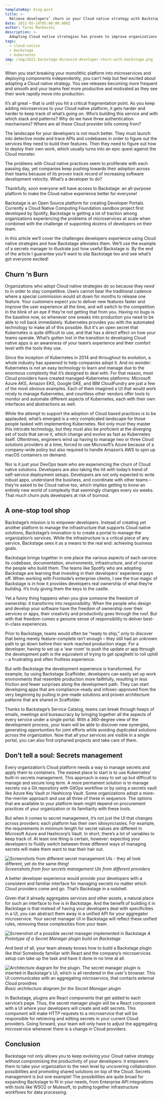 ```yaml
---
templateKey: blog-post
title: >-
  Relieve developers’ churn in your Cloud native strategy with Backstage
date: 2021-05-14T05:00:00.000Z
author: Taras Mankovski
description: >-
  Adopting Cloud native strategies has proven to improve organizations' delivery performance, but the complexity brought in with them is making life harder for developers. Using the example of a unified Secret manager, I present how Backstage can improve DX in the Cloud native world.
tags:
  - cloud-native
  - backstage
  - kubernetes
img: /img/2021-backstage-dx/avoid-developer-churn-with-backstage.png
---
```


When you start breaking your monolithic platform into microservices and deploying components independently, you can’t help but feel excited about adopting a Cloud native strategy. You see releases becoming more frequent and smooth and your teams feel more productive and motivated as they see their work rapidly move into production.

It’s all great – that is until you hit a critical fragmentation point. As you keep adding microservices to your Cloud native platform, it gets harder and harder to keep track of what’s going on. Who’s building this service and with which stack and patterns? Why do we have three authentication mechanisms? Where are all these Cloud provider bills coming from?

The landscape for your developers is not much better. They must launch into detective mode and trace APIs and codebases in order to figure out the services they need to build their features. Then they need to figure out how to deploy their own work, which usually turns into an epic quest against the Cloud monster.

The problems with Cloud native practices seem to proliferate with each passing day, yet companies keep pushing towards their adoption across their teams because of its proven track record of increasing software development velocity. What’s a developer to do?

Thankfully, soon everyone will have access to Backstage: an all-purpose platform to make the Cloud native experience better for everyone!

Backstage is an Open Source platform for creating Developer Portals. Currently a Cloud Native Computing Foundation sandbox project first developed by Spotify, Backstage is getting a lot of traction among organizations experiencing the problems of microservices at scale when combined with the challenge of supporting dozens of developers on their team.

In this article we’ll cover the challenges developers experience using Cloud native strategies and how Backstage alleviates them. We’ll use the example of a secrets manager to illustrate just how useful Backstage is. By the end of the article I guarantee you’ll want to slip Backstage too and see what’s got everyone excited!

## Churn ‘n Burn

Organizations who adopt Cloud native strategies do so because they _need_ to in order to stay competitive. Users cannot bear the traditional cadence where a special commission would sit down for months to release one feature. Your customers expect you to deliver new features faster and improve the user experience all the time, and will switch to the competition in the blink of an eye if they’re not getting that from you. Having _no_ bugs is the baseline now, so whenever one sneaks into production you need to be able to roll back immediately. Kubernetes provides you with the automated technology to make all of this possible. But it's an open secret that Kubernetes is quite difficult to use, and that has a direct effect on how your teams operate. What’s gotten lost in the transition to developing Cloud native apps is an awareness of _your_ team’s experience and their comfort level with the tools they use.

Since the inception of Kubernetes in 2014 and throughout its evolution, a whole industry has spawned to help companies adopt it. And no wonder: Kubernetes is not an easy technology to learn and manage due to the enormous complexity that it’s designed to deal with. For that reason, most Cloud providers have created managed-Kubernetes platforms: Microsoft Azure AKS, Amazon EKS, Google GKE, and IBM CloudFundry are just a few of the most obvious examples. Each of them imagined a UI that would work nicely to manage Kubernetes, and countless other vendors offer tools to monitor and automate different aspects of Kubernetes, each with their own interfaces and abstractions as well.

While the attempt to support the adoption of Cloud based practices is to be applauded, what’s emerged is a very complicated landscape for those people tasked with implementing Kubernetes. Not only must they master this intricate technology, but they must also be proficient at the diverging set of tools that serve it, which change and evolve as fast as Kubernetes itself. Oftentimes, engineers wind up having to manage two or three Cloud solutions providers at a time, forced to use Microsoft’s Azure because of a company-wide policy but also required to handle Amazon’s AWS to spin up macOS containers on demand.

Nor is it just your DevOps team who are experiencing the churn of Cloud native solutions. Developers are also taking the hit with today’s trend of self-service deployment setups. Developers are not only expected to write robust apps, understand the business, and coordinate with other teams – they’re asked to be Cloud native too, which implies getting to know an entirely new world of complexity that seemingly changes every six weeks. That much churn puts developers at risk of burnout.

## A one-stop tool shop

Backstage’s mission is to empower developers. Instead of creating yet another platform to manage the infrastructure that supports Cloud native solutions, Backstage’s innovation is to create a portal to manage the organization’s services. While the infrastructure is a critical piece of any service, Backstage sees it as a means to the real end: achieving business goals.

Backstage brings together in one place the various aspects of each service: its codebase, documentation, environments, infrastructure, and of course the people who build them. The teams like Spotify who are adopting Backstage are learning that investing in their developers’ experience pays off. When working with Frontside’s enterprise clients, I see the true magic of Backstage is in how it provides developers real ownership of what they’re building. It’s truly giving them the keys to the castle.

Yet a funny thing happens when you give someone the freedom of ownership: it transforms into responsibility. When the people who design and develop your software have the freedom of ownership over their services or apps, their creativity and productivity goes through the roof. But with that freedom comes a genuine sense of responsibility to deliver best-in-class experiences.

Prior to Backstage, teams would often be “ready to ship,” only to discover that being merely feature-complete isn’t enough – they still had an unknown path to go down before their work reached production stage. For a developer, having to set up a ‘war room’ to push the update or app through the development path is the equivalent of trying to get spaghetti to roll uphill – a frustrating and often fruitless experience.

But with Backstage the development experience is transformed. For example, by using Backstage Scaffolder, developers can easily set up work environments that resemble production more faithfully, resulting in less friction and fewer surprises along the development path. They can start developing apps that are compliance-ready and infosec-approved from the very beginning by pulling in pre-made solutions and proven architecture patterns that are shared in Scaffolder.

Thanks to Backstage’s Service Catalog, teams can break through heaps of emails, meetings and bureaucracy by bringing together all the aspects of every service under a single portal. With a 360-degree view of the development process, your team will be able to discover new synergies, generating opportunities for joint efforts while avoiding duplicated solutions across the organization. Now that all your services are visible in a single portal, you can also find orphaned projects and take care of them.

## Don’t tell a soul: Secrets management

Every organization’s Cloud platform needs a way to manage secrets and apply them to containers. The easiest place to start is to use Kubernetes' built-in secrets management. This approach is easy to set up but difficult to manage and secure long term. A more permanent solution is to manage secrets via a Git repository with GitOps workflow or by using a secrets vault like Azure Key Vault or Hashicorp Vault. Some organizations adopt a more-the-merrier approach and use all three of these in sequence. The options that are available to your platform team might depend on procurement practices of your organization or its familiarity with these tools.

But when it comes to secret management, it’s not just the UI that changes across providers: each platform has their own idiosyncrasies. For example, the requirements in minimum length for secret values are different in Microsoft Azure and Hashicorp’s Vault. In short, there’s a lot of variables to keep track of. At least one thing is certain, however: expecting your developers to fluidly switch between three different ways of managing secrets will make them want to tear their hair out.

![Screenshots from different secret management UIs - they all look different, yet do the same thing!](/img/2021-backstage-dx/different-managers-ui.png)
_Screenshots from four secrets management UIs from different providers_

A better developer experience would provide your developers with a consistent and familiar interface for managing secrets no matter which Cloud providers come and go. That’s Backstage in a nutshell.

Given that it already aggregates services and other assets, a natural place for such an interface to live is in Backstage. And the benefit of building it in Backstage is that instead of having your developers deal with specificities in a UI, you can abstract them away in a unified API for your aggregator microservice. Your secret manager UI in Backstage will reflect these unified rules, removing these complexities from your team.

![Screenshot of a possible secret manager implemented in Backstage](/img/2021-backstage-dx/backstage-plugin-prototype.png)
_A Prototype of a Secret Manager plugin build on Backstage_

And best of all, your team already knows how to build a Backstage plugin like this! Somebody familiar with React and the company’s microservices setup can take up the task and have it done in no time at all.

![Architecture diagram for the plugin. The secret manager plugin is inserted in Backstage's UI, which is all rendered in the user's browser. This UI communicates with an aggregating microservice, that contacts external Cloud providres](/img/2021-backstage-dx/plugin-architecture.png)
_Basic architecture diagram for the Secret Manager plugin_

In Backstage, plugins are React components that get added to each service’s page. Thus, the secret manager plugin will be a React component with a UI where your developers will create and edit secrets. This component will make HTTP requests to a microservice that will be responsible for retrieving and editing secrets in your current Cloud providers. Going forward, your team will only have to adjust the aggregating microservice whenever there is a change in Cloud providers.

## Conclusion

Backstage not only allows you to keep evolving your Cloud native strategy without compromising the productivity of your developers: it empowers them to take your organization to the next level by uncovering collaboration possibilities and promoting shared solutions on top of the Cloud. Secrets management is but one example! The possibilities are quite broad for expanding Backstage to fit in your needs, from Enterprise API integrations with tools like WSO2 or Mulesoft, to putting together infrastructure workflows for data processing.
